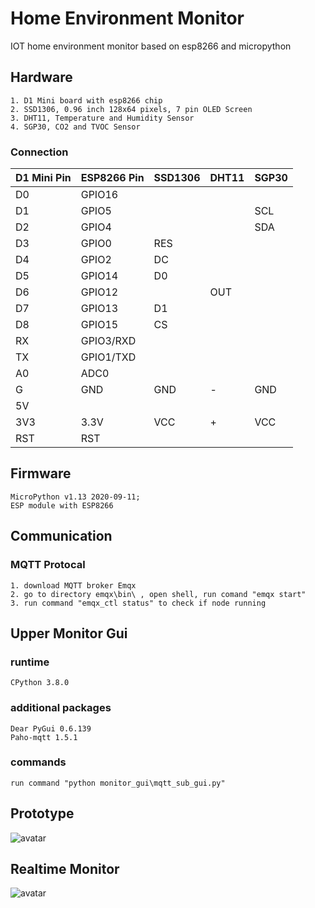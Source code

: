 # Home Environment Monitor
IOT home environment monitor based on esp8266 and micropython

## Hardware
    1. D1 Mini board with esp8266 chip
    2. SSD1306, 0.96 inch 128x64 pixels, 7 pin OLED Screen
    3. DHT11, Temperature and Humidity Sensor 
    4. SGP30, CO2 and TVOC Sensor

### Connection
| D1 Mini Pin | ESP8266 Pin | SSD1306 | DHT11 | SGP30 |
| ----|   ----    |----|----|----| 
| D0  | GPIO16    |    |    |    | 
| D1  | GPIO5     |    |    |SCL | 
| D2  | GPIO4     |    |    |SDA | 
| D3  | GPIO0     | RES|    |    | 
| D4  | GPIO2     | DC |    |    | 
| D5  | GPIO14    | D0 |    |    | 
| D6  | GPIO12    |    |OUT |    | 
| D7  | GPIO13    | D1 |    |    | 
| D8  | GPIO15    | CS |    |    | 
| RX  | GPIO3/RXD |    |    |    | 
| TX  | GPIO1/TXD |    |    |    | 
| A0  | ADC0      |    |    |    | 
| G   | GND       |GND | -  |GND | 
| 5V  |           |    |    |    | 
| 3V3 | 3.3V      |VCC | +  |VCC | 
| RST | RST       |    |    |    | 


## Firmware
    MicroPython v1.13 2020-09-11;
    ESP module with ESP8266

## Communication
### MQTT Protocal
    1. download MQTT broker Emqx
    2. go to directory emqx\bin\ , open shell, run comand "emqx start"
    3. run command "emqx_ctl status" to check if node running

## Upper Monitor Gui
### runtime
    CPython 3.8.0
### additional packages
    Dear PyGui 0.6.139
    Paho-mqtt 1.5.1 
### commands
    run command "python monitor_gui\mqtt_sub_gui.py"

## Prototype
![avatar](https://user-images.githubusercontent.com/13008913/99083762-f3f97700-2600-11eb-96b4-054dbdca560f.jpg)

## Realtime Monitor
![avatar](https://user-images.githubusercontent.com/13008913/99083683-d5937b80-2600-11eb-8443-9e8a42945c07.PNG)
